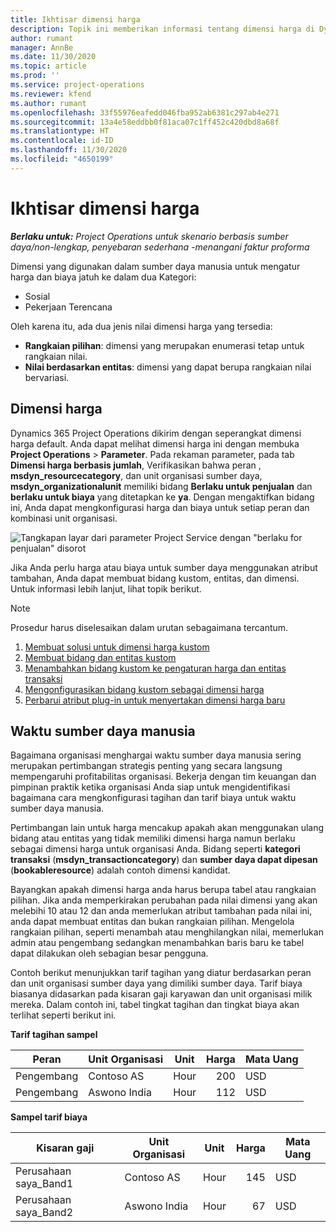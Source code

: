 ```yaml
---
title: Ikhtisar dimensi harga
description: Topik ini memberikan informasi tentang dimensi harga di Dynamics 365 Project Operations.
author: rumant
manager: AnnBe
ms.date: 11/30/2020
ms.topic: article
ms.prod: ''
ms.service: project-operations
ms.reviewer: kfend
ms.author: rumant
ms.openlocfilehash: 33f55976eafedd046fba952ab6381c297ab4e271
ms.sourcegitcommit: 13a4e58eddbb0f81aca07c1ff452c420dbd8a68f
ms.translationtype: HT
ms.contentlocale: id-ID
ms.lasthandoff: 11/30/2020
ms.locfileid: "4650199"
---
```

# <a name="pricing-dimensions-overview"></a>Ikhtisar dimensi harga

_**Berlaku untuk:** Project Operations untuk skenario berbasis sumber daya/non-lengkap, penyebaran sederhana -menangani faktur proforma_

Dimensi yang digunakan dalam sumber daya manusia untuk mengatur harga dan biaya jatuh ke dalam dua Kategori:

- Sosial
- Pekerjaan Terencana

Oleh karena itu, ada dua jenis nilai dimensi harga yang tersedia:

- **Rangkaian pilihan**: dimensi yang merupakan enumerasi tetap untuk rangkaian nilai.
- **Nilai berdasarkan entitas**: dimensi yang dapat berupa rangkaian nilai bervariasi.

## <a name="pricing-dimensions"></a>Dimensi harga

Dynamics 365 Project Operations dikirim dengan seperangkat dimensi harga default. Anda dapat melihat dimensi harga ini dengan membuka **Project Operations** > **Parameter**. Pada rekaman parameter, pada tab **Dimensi harga berbasis jumlah**, Verifikasikan bahwa peran , **msdyn_resourcecategory**, dan unit organisasi sumber daya, **msdyn_organizationalunit** memiliki bidang **Berlaku untuk penjualan** dan **berlaku untuk biaya** yang ditetapkan ke **ya**. Dengan mengaktifkan bidang ini, Anda dapat mengkonfigurasi harga dan biaya untuk setiap peran dan kombinasi unit organisasi.

![Tangkapan layar dari parameter Project Service dengan "berlaku for penjualan" disorot](media/PS-OOB-parameters.png)

Jika Anda perlu harga atau biaya untuk sumber daya menggunakan atribut tambahan, Anda dapat membuat bidang kustom, entitas, dan dimensi. Untuk informasi lebih lanjut, lihat topik berikut. 
  
  > [!NOTE]
  > Prosedur harus diselesaikan dalam urutan sebagaimana tercantum.

1. [Membuat solusi untuk dimensi harga kustom](../sales/create-solution-custompd.md)
2. [Membuat bidang dan entitas kustom](create-custom-fields-entities-pricing-dimensions.md)
3. [Menambahkan bidang kustom ke pengaturan harga dan entitas transaksi ](add-custom-fields-price-setup-transactional-entities.md)
4. [Mengonfigurasikan bidang kustom sebagai dimensi harga ](set-up-custom-fields-pricing-dimensions.md)
5. [Perbarui atribut plug-in untuk menyertakan dimensi harga baru](update-plugin-attributes-pd.md)


## <a name="pricing-human-resource-time"></a>Waktu sumber daya manusia
Bagaimana organisasi menghargai waktu sumber daya manusia sering merupakan pertimbangan strategis penting yang secara langsung mempengaruhi profitabilitas organisasi. Bekerja dengan tim keuangan dan pimpinan praktik ketika organisasi Anda siap untuk mengidentifikasi bagaimana cara mengkonfigurasi tagihan dan tarif biaya untuk waktu sumber daya manusia.

Pertimbangan lain untuk harga mencakup apakah akan menggunakan ulang bidang atau entitas yang tidak memiliki dimensi harga namun berlaku sebagai dimensi harga untuk organisasi Anda. Bidang seperti **kategori transaksi** (**msdyn_transactioncategory**) dan **sumber daya dapat dipesan** (**bookableresource**) adalah contoh dimensi kandidat. 

Bayangkan apakah dimensi harga anda harus berupa tabel atau rangkaian pilihan. Jika anda memperkirakan perubahan pada nilai dimensi yang akan melebihi 10 atau 12 dan anda memerlukan atribut tambahan pada nilai ini, anda dapat membuat entitas dan bukan rangkaian pilihan. Mengelola rangkaian pilihan, seperti menambah atau menghilangkan nilai, memerlukan admin atau pengembang sedangkan menambahkan baris baru ke tabel dapat dilakukan oleh sebagian besar pengguna.

Contoh berikut menunjukkan tarif tagihan yang diatur berdasarkan peran dan unit organisasi sumber daya yang dimiliki sumber daya. Tarif biaya biasanya didasarkan pada kisaran gaji karyawan dan unit organisasi milik mereka. Dalam contoh ini, tabel tingkat tagihan dan tingkat biaya akan terlihat seperti berikut ini.

**Tarif tagihan sampel**

| Peran        | Unit Organisasi    |Unit      |Harga      |Mata Uang  |
| ------------|-------------|----------|----------:|----------|
| Pengembang   | Contoso AS  |Hour | 200|USD     |
| Pengembang   | Aswono India |Hour|   112|USD     |


**Sampel tarif biaya**

| Kisaran gaji     | Unit Organisasi    |Unit      |Harga      |Mata Uang  |
| ----------------|-------------|----------|----------:|----------|
| Perusahaan saya_Band1 | Contoso AS  |Hour | 145|USD     |
| Perusahaan saya_Band2 | Aswono India |Hour|   67|USD     |
